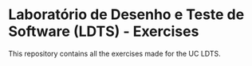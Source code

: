 # Laboratório de Desenho e Teste de Software (LDTS) - Exercises

This repository contains all the exercises made for the UC LDTS.
